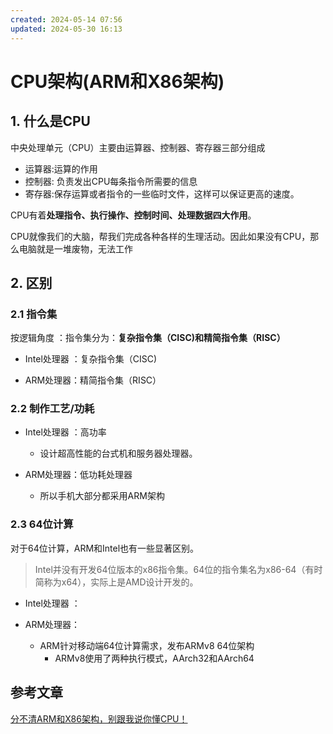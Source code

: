 ```yaml
---
created: 2024-05-14 07:56
updated: 2024-05-30 16:13
---
```

# CPU架构(ARM和X86架构)

## 1. 什么是CPU

中央处理单元（CPU）主要由运算器、控制器、寄存器三部分组成

- 运算器:运算的作用
- 控制器: 负责发出CPU每条指令所需要的信息
- 寄存器:保存运算或者指令的一些临时文件，这样可以保证更高的速度。

CPU有着**处理指令、执行操作、控制时间、处理数据四大作用**。

CPU就像我们的大脑，帮我们完成各种各样的生理活动。因此如果没有CPU，那么电脑就是一堆废物，无法工作

## 2. 区别

### 2.1 指令集

按逻辑角度 ：指令集分为：**复杂指令集（CISC)和精简指令集（RISC）**

- Intel处理器 ：复杂指令集（CISC)

- ARM处理器：精简指令集（RISC）

### 2.2 制作工艺/功耗

- Intel处理器 ：高功率
  - 设计超高性能的台式机和服务器处理器。

- ARM处理器：低功耗处理器
  - 所以手机大部分都采用ARM架构

### 2.3 64位计算

对于64位计算，ARM和Intel也有一些显著区别。

>Intel并没有开发64位版本的x86指令集。64位的指令集名为x86-64（有时简称为x64），实际上是AMD设计开发的。

- Intel处理器 ：

- ARM处理器：
  - ARM针对移动端64位计算需求，发布ARMv8 64位架构
    - ARMv8使用了两种执行模式，AArch32和AArch64

## 参考文章

[分不清ARM和X86架构，别跟我说你懂CPU！](https://zhuanlan.zhihu.com/p/21266987)

